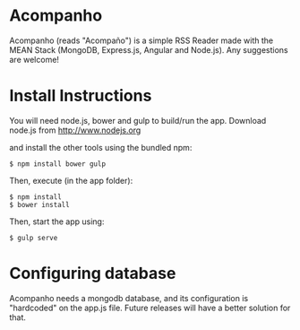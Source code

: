 # Acompanho
Acompanho (reads "Acompaño") is a simple RSS Reader made with the MEAN Stack (MongoDB, Express.js, Angular and Node.js).
Any suggestions are welcome!

# Install Instructions
You will need node.js, bower and gulp to build/run the app.
Download node.js from http://www.nodejs.org

and install the other tools using the bundled npm:

```shell
$ npm install bower gulp
```

Then, execute (in the app folder):
```shell
$ npm install
$ bower install
```

Then, start the app using:
```shell
$ gulp serve
```

# Configuring database
Acompanho needs a mongodb database, and its configuration is "hardcoded" on the app.js file.
Future releases will have a better solution for that.
